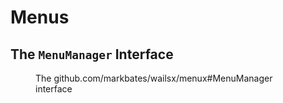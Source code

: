 # Menus

## The `MenuManager` Interface

<figure id="menu-manager" type="listing">

<go doc="github.com/markbates/wailsx/menux.MenuManager"></go>

<figcaption>The <godoc>github.com/markbates/wailsx/menux#MenuManager</godoc> interface</figcaption>

</figure>

